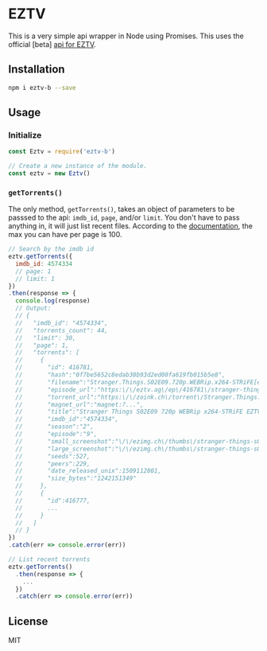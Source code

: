 # EZTV

This is a very simple api wrapper in Node using Promises. This uses the official [beta] [api for EZTV](https://eztv.ag/api/).

## Installation

```bash
npm i eztv-b --save
```

## Usage

### Initialize

```javascript
const Eztv = require('eztv-b')

// Create a new instance of the module.
const eztv = new Eztv()
```

### `getTorrents()`

The only method, `getTorrents()`, takes an object of parameters to be passsed to the api: `imdb_id`, `page`, and/or `limit`. You don't have to pass anything in, it will just list recent files. According to the [documentation](https://eztv.ag/api/), the max you can have per page is 100.

```javascript
// Search by the imdb id
eztv.getTorrents({
  imdb_id: 4574334
  // page: 1
  // limit: 1
})
.then(response => {
  console.log(response)
  // Output:
  // {
  //   "imdb_id": "4574334",
  //   "torrents_count": 44,
  //   "limit": 30,
  //   "page": 1,
  //   "torrents": [
  //     {
  //       "id": 416781,
  //       "hash":"0f7be5652c8edab38b93d2ed00fa619fb015b5e8",
  //       "filename":"Stranger.Things.S02E09.720p.WEBRip.x264-STRiFE[eztv].mkv",
  //       "episode_url":"https:\/\/eztv.ag\/ep\/416781\/stranger-things-s02e09-720p-webrip-x264-strife\/",
  //       "torrent_url":"https:\/\/zoink.ch\/torrent\/Stranger.Things.S02E09.720p.WEBRip.x264-STRiFE[eztv].mkv.torrent",
  //       "magnet_url":"magnet:?...",
  //       "title":"Stranger Things S02E09 720p WEBRip x264-STRiFE EZTV",
  //       "imdb_id":"4574334",
  //       "season":"2",
  //       "episode":"9",
  //       "small_screenshot":"\/\/ezimg.ch\/thumbs\/stranger-things-s02e09-720p-webrip-x264-strife-small.jpg",
  //       "large_screenshot":"\/\/ezimg.ch\/thumbs\/stranger-things-s02e09-720p-webrip-x264-strife-large.jpg",
  //       "seeds":527,
  //       "peers":229,
  //       "date_released_unix":1509112801,
  //       "size_bytes":"1242151349"
  //     },
  //     {
  //       "id":416777,
  //       ...
  //     }
  //   ]
  // }
})
.catch(err => console.error(err))

// List recent torrents
eztv.getTorrents()
  .then(response => {
    ...
  })
  .catch(err => console.error(err))
```

## License

MIT

